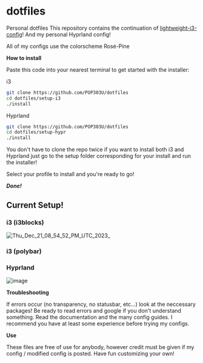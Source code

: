 # dotfiles

Personal dotfiles
This repository contains the continuation of [lightweight-i3-config](https://github.com/POP303U/lightweight-i3-config)!
And my personal Hyprland config!

All of my configs use the colorscheme Rosé-Pine

**How to install**

Paste this code into your nearest terminal to get started with the installer:

i3
```sh
git clone https://github.com/POP303U/dotfiles
cd dotfiles/setup-i3
./install
```

Hyprland
```sh
git clone https://github.com/POP303U/dotfiles
cd dotfiles/setup-hypr
./install
```

You don't have to clone the repo twice if you want to install both i3 and Hyprland
just go to the setup folder corresponding for your install and run the installer!

Select your profile to install and you're ready to go!

***Done!***

## **Current Setup!**
### i3 (i3blocks)
![Thu_Dec_21_08_54_52_PM_UTC_2023_](https://github.com/POP303U/dotfiles/assets/115036828/f7745a65-e302-42ef-9958-64f4a69f481e)

### i3 (polybar)

### Hyprland
![image](https://github.com/POP303U/dotfiles/assets/115036828/42fcb2c2-a5d4-4003-953a-fd9bdc6bc69a)


**Troubleshooting**

If errors occur (no transparency, no statusbar, etc...) look at the neccessary packages!
Be ready to read errors and google if you don't understand something.
Read the documentation and the many config guides. I recommend you have at least some experience before trying my configs.

**Use**

These files are free of use for anybody, however credit must be given if my config / modified config is posted.
Have fun customizing your own!
